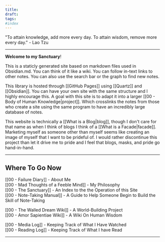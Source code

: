 ```yaml
---
title:
draft:
tags:
#index
---
```


"To attain knowledge, add more every day. To attain wisdom, remove more every day." - Lao Tzu

---

**Welcome to my Sanctuary**! <br>

This is a staticly generated site based on markdown files used in Obsidian.md. You can think of it like a wiki. You can follow in-text links to other notes. You can also use the search bar or the graph to find new notes.  <br>

This library is hosted through [[GitHub Pages]] using [[Quartz]] and [[Obsidian]]. You can have your own site with the same structure and I highly encourage this. A goal with this site is to adapt it into a larger [[00 - Body of Human Knowledge|project]]. Which crosslinks the notes from those who create a site using the same program to have an incredibly large database of notes. <br>

This website is technically a [[What is a Blog|blog]], though I don't care for that name as when I think of blogs I think of a [[What is a Facade|facade]]. Marketing myself as someone other than myself seems like creating an image of myself that I want to be prideful of. I would rather discontinue this project than let it drive me to pride and I feel that blogs, masks, and pride go hand-in-hand.

---
## Where To Go Now

[[00 - Failure Diary]] - About Me <br>
[[00 - Mad Thoughts of a Feeble Mind]] - My Philosophy <br>
[[00 - The Sanctuary]] - An Index to the the Operation of this Site <br>
[[00 - Note-Taking Manual]] - A Guide to Help Someone Begin to Build the Skill of Note-Taking <br>

[[00 - The Walled Dream Wiki]] - A World-Building Project <br>
[[00 - Amor Sapientiae Wiki]] - A Wiki On Human Wisdom <br>

[[00 - Media Log]] - Keeping Track of What I Have Watched <br>
[[00 - Reading Log]] - Keeping Track of What I have Read <br>

---
